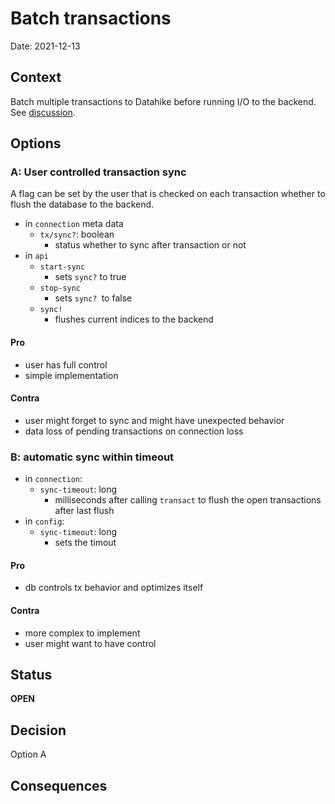# Batch transactions

Date: 2021-12-13

## Context

Batch multiple transactions to Datahike before running I/O to the backend. See [discussion](https://github.com/replikativ/datahike/discussions/403).

## Options
### A: User controlled transaction sync

A flag can be set by the user that is checked on each transaction whether to flush the database to the backend.

- in `connection` meta data
  - `tx/sync?`: boolean
    - status whether to sync after transaction or not
- in `api`
  - `start-sync`
    - sets `sync?` to true
  - `stop-sync`
    - sets `sync? `to false
  - `sync!`
    - flushes current indices to the backend

#### Pro
- user has full control
- simple implementation

#### Contra
- user might forget to sync and might have unexpected behavior
- data loss of pending transactions on connection loss

### B: automatic sync within timeout
- in `connection`:
  - `sync-timeout`: long
    - milliseconds after calling `transact` to flush the open transactions after last flush
- in `config`:
  - `sync-timeout`: long
    - sets the timout
    
#### Pro 
- db controls tx behavior and optimizes itself

#### Contra
- more complex to implement
- user might want to have control

## Status

**OPEN**

## Decision

Option A

## Consequences
